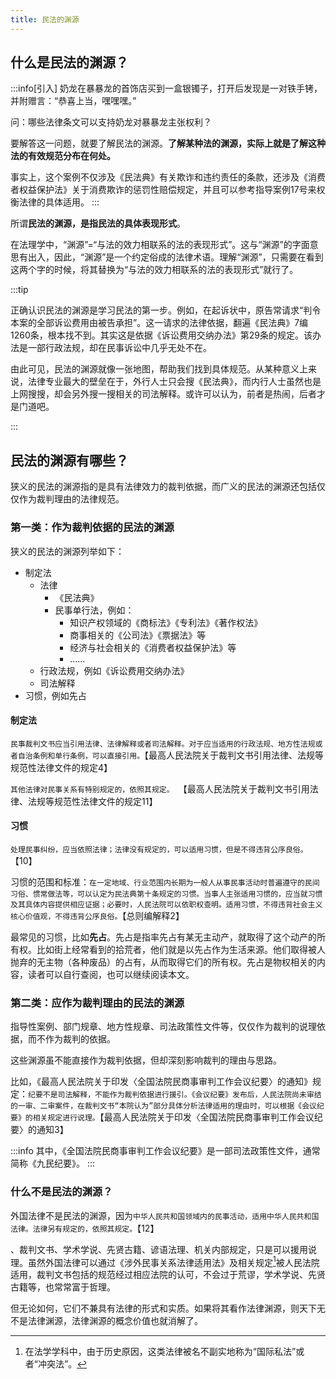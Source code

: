 ```yaml
---
title: 民法的渊源
---
```


## 什么是民法的渊源？

:::info[引入]
奶龙在暴暴龙的首饰店买到一盒银镯子，打开后发现是一对铁手铐，并附赠言：“恭喜上当，嘿嘿嘿。”

问：哪些法律条文可以支持奶龙对暴暴龙主张权利？

要解答这一问题，就要了解民法的渊源。**了解某种法的渊源，实际上就是了解这种法的有效规范分布在何处。**

事实上，这个案例不仅涉及《民法典》有关欺诈和违约责任的条款，还涉及《消费者权益保护法》关于消费欺诈的惩罚性赔偿规定，并且可以参考指导案例17号来权衡法律的具体适用。
:::

所谓**民法的渊源，是指民法的具体表现形式**。

在法理学中，“渊源”=“与法的效力相联系的法的表现形式”。这与“渊源”的字面意思有出入，因此，“渊源”是一个约定俗成的法律术语。理解“渊源”，只需要在看到这两个字的时候，将其替换为“与法的效力相联系的法的表现形式”就行了。

:::tip

正确认识民法的渊源是学习民法的第一步。例如，在起诉状中，原告常请求“判令本案的全部诉讼费用由被告承担”。这一请求的法律依据，翻遍《民法典》7编1260条，根本找不到。其实这是依据《诉讼费用交纳办法》第29条的规定。该办法是一部行政法规，却在民事诉讼中几乎无处不在。

由此可见，民法的渊源就像一张地图，帮助我们找到具体规范。从某种意义上来说，法律专业最大的壁垒在于，外行人士只会搜《民法典》，而内行人士虽然也是上网搜搜，却会另外搜一搜相关的司法解释。或许可以认为，前者是热闹，后者才是门道吧。

:::

## 民法的渊源有哪些？

狭义的民法的渊源指的是具有法律效力的裁判依据，而广义的民法的渊源还包括仅仅作为裁判理由的法律规范。

### 第一类：作为裁判依据的民法的渊源

狭义的民法的渊源列举如下：

- 制定法
  - 法律
    - 《民法典》
    - 民事单行法，例如：
      - 知识产权领域的《商标法》《专利法》《著作权法》
      - 商事相关的《公司法》《票据法》等
      - 经济与社会相关的《消费者权益保护法》等
      - ……
  - 行政法规，例如《诉讼费用交纳办法》
  - 司法解释
- 习惯，例如先占

#### 制定法

`民事裁判文书应当引用法律、法律解释或者司法解释。对于应当适用的行政法规、地方性法规或者自治条例和单行条例，可以直接引用。`【最高人民法院关于裁判文书引用法律、法规等规范性法律文件的规定4】

`其他法律对民事关系有特别规定的，依照其规定。 `【最高人民法院关于裁判文书引用法律、法规等规范性法律文件的规定11】

#### 习惯

`处理民事纠纷，应当依照法律；法律没有规定的，可以适用习惯，但是不得违背公序良俗。`【10】

习惯的范围和标准：`在一定地域、行业范围内长期为一般人从事民事活动时普遍遵守的民间习俗、惯常做法等，可以认定为民法典第十条规定的习惯。当事人主张适用习惯的，应当就习惯及其具体内容提供相应证据；必要时，人民法院可以依职权查明。适用习惯，不得违背社会主义核心价值观，不得违背公序良俗。`【总则编解释2】

最常见的习惯，比如**先占**。先占是指率先占有某无主动产，就取得了这个动产的所有权。比如街上经常看到的拾荒者，他们就是以先占作为生活来源。他们取得被人抛弃的无主物（各种废品）的占有，从而取得它们的所有权。先占是物权相关的内容，读者可以自行查阅，也可以继续阅读本文。

### 第二类：应作为裁判理由的民法的渊源

指导性案例、部门规章、地方性规章、司法政策性文件等，仅仅作为裁判的说理依据，而不作为裁判的依据。

这些渊源虽不能直接作为裁判依据，但却深刻影响裁判的理由与思路。

比如，《最高人民法院关于印发〈全国法院民商事审判工作会议纪要〉的通知》规定：`纪要不是司法解释，不能作为裁判依据进行援引。《会议纪要》发布后，人民法院尚未审结的一审、二审案件，在裁判文书“本院认为”部分具体分析法律适用的理由时，可以根据《会议纪要》的相关规定进行说理。`【最高人民法院关于印发〈全国法院民商事审判工作会议纪要〉的通知3】

:::info
其中，《全国法院民商事审判工作会议纪要》是一部司法政策性文件，通常简称《九民纪要》。
:::

### 什么不是民法的渊源？

外国法律不是民法的渊源，因为`中华人民共和国领域内的民事活动，适用中华人民共和国法律。法律另有规定的，依照其规定。`【12】

、裁判文书、学术学说、先贤古籍、谚语法理、机关内部规定，只是可以援用说理。虽然外国法律可以通过《涉外民事关系法律适用法》及相关规定[^1]被人民法院适用，裁判文书包括的规范经过相应法院的认可，不会过于荒谬，学术学说、先贤古籍等，也常常富于哲理。

但无论如何，它们不兼具有法律的形式和实质。如果将其看作法律渊源，则天下无不是法律渊源，法律渊源的概念价值也就消解了。

[^1]: 在法学学科中，由于历史原因，这类法律被名不副实地称为“国际私法”或者“冲突法”。

